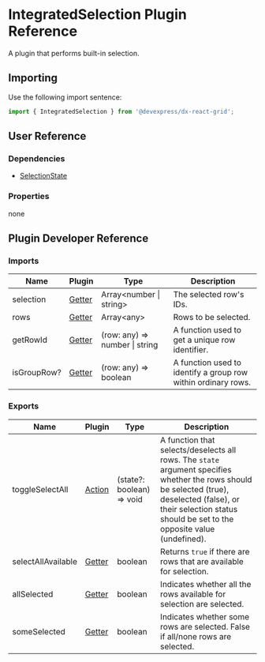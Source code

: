 # IntegratedSelection Plugin Reference

A plugin that performs built-in selection.

## Importing

Use the following import sentence:

```js
import { IntegratedSelection } from '@devexpress/dx-react-grid';
```

## User Reference

### Dependencies

- [SelectionState](selection-state.md)

### Properties

none

## Plugin Developer Reference

### Imports

Name | Plugin | Type | Description
-----|--------|------|------------
selection | [Getter](../../../dx-react-core/docs/reference/getter.md) | Array&lt;number &#124; string&gt; | The selected row's IDs.
rows | [Getter](../../../dx-react-core/docs/reference/getter.md) | Array&lt;any&gt; | Rows to be selected.
getRowId | [Getter](../../../dx-react-core/docs/reference/getter.md) | (row: any) => number &#124; string | A function used to get a unique row identifier.
isGroupRow? | [Getter](../../../dx-react-core/docs/reference/getter.md) | (row: any) => boolean | A function used to identify a group row within ordinary rows.

### Exports

Name | Plugin | Type | Description
-----|--------|------|------------
toggleSelectAll | [Action](../../../dx-react-core/docs/reference/action.md) | (state?: boolean) => void | A function that selects/deselects all rows. The `state` argument specifies whether the rows should be selected (true), deselected (false), or their selection status should be set to the opposite value (undefined).
selectAllAvailable | [Getter](../../../dx-react-core/docs/reference/getter.md) | boolean | Returns `true` if there are rows that are available for selection.
allSelected | [Getter](../../../dx-react-core/docs/reference/getter.md) | boolean | Indicates whether all the rows available for selection are selected.
someSelected | [Getter](../../../dx-react-core/docs/reference/getter.md) | boolean | Indicates whether some rows are selected. False if all/none rows are selected.
